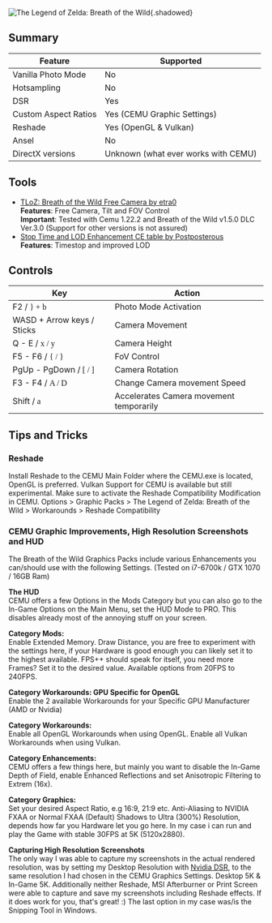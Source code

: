 ![The Legend of Zelda: Breath of the Wild](Images\botw.png "Shot by ItsYFP"){.shadowed}

## Summary

Feature | Supported
--|--
Vanilla Photo Mode | No
Hotsampling | No
DSR | Yes
Custom Aspect Ratios | Yes (CEMU Graphic Settings)
Reshade | Yes (OpenGL & Vulkan)
Ansel | No
DirectX versions | Unknown (what ever works with CEMU)
 
## Tools

* [TLoZ: Breath of the Wild Free Camera by etra0](https://github.com/etra0/botw-freecam/releases)  
**Features**: Free Camera, Tilt and FOV Control  
**Important**: Tested with Cemu 1.22.2 and Breath of the Wild v1.5.0 DLC Ver.3.0 (Support for other versions is not assured)
* [Stop Time and LOD Enhancement CE table by Postposterous](https://gamebanana.com/tools/7052)  
**Features**: Timestop and improved LOD

## Controls

Key | Action
--|--
F2 / <font face="Controller">} + b</font> | Photo Mode Activation
WASD + Arrow keys / Sticks | Camera Movement
Q - E / <font face="Controller">x / y</font> | Camera Height
F5 - F6 / <font face="Controller">{ / }</font> | FoV Control
PgUp - PgDown / <font face="Controller">[ / ]</font> | Camera Rotation
F3 - F4 / <font face="Controller">A / D</font> | Change Camera movement Speed
Shift / <font face="Controller">a</font> | Accelerates Camera movement temporarily

## Tips and Tricks

### Reshade

Install Reshade to the CEMU Main Folder where the CEMU.exe is located, OpenGL is preferred. 
Vulkan Support for CEMU is available but still experimental. 
Make sure to activate the Reshade Compatibility Modification in CEMU. 
Options > Graphic Packs > The Legend of Zelda: Breath of the Wild > Workarounds > Reshade Compatibility


### CEMU Graphic Improvements, High Resolution Screenshots and HUD

The Breath of the Wild Graphics Packs include various Enhancements you can/should use with the following Settings.
(Tested on i7-6700k / GTX 1070 / 16GB Ram)

**The HUD**  
CEMU offers a few Options in the Mods Category but you can also go to the In-Game Options on the Main Menu, set the HUD Mode to PRO.
This disables already most of the annoying stuff on your screen.

**Category Mods:**  
Enable Extended Memory.
Draw Distance, you are free to experiment with the settings here, if your Hardware is good enough you can likely set it to the highest available.
FPS++ should speak for itself, you need more Frames? Set it to the desired value. Available options from 20FPS to 240FPS.

**Category Workarounds: GPU Specific for OpenGL**  
Enable the 2 available Workarounds for your Specific GPU Manufacturer (AMD or Nvidia)

**Category Workarounds:**  
Enable all OpenGL Workarounds when using OpenGL.
Enable all Vulkan Workarounds when using Vulkan.

**Category Enhancements:**  
CEMU offers a few things here, but mainly you want to disable the In-Game Depth of Field, enable Enhanced Reflections and set Anisotropic Filtering to Extrem (16x).

**Category Graphics:**  
Set your desired Aspect Ratio, e.g 16:9, 21:9 etc.
Anti-Aliasing to NVIDIA FXAA or Normal FXAA (Default)
Shadows to Ultra (300%)
Resolution, depends how far you Hardware let you go here. In my case i can run and play the Game with stable 30FPS at 5K (5120x2880).

**Capturing High Resolution Screenshots**  
The only way I was able to capture my screenshots in the actual rendered resolution, was by setting my Desktop Resolution with [Nvidia DSR](../GeneralGuides/custom_dsr_resolutions.htm), to the same resolution I had chosen in the CEMU Graphics Settings. Desktop 5K & In-Game 5K.
Additionally neither Reshade, MSI Afterburner or Print Screen were able to capture and save my screenshots including Reshade effects.
If it does work for you, that's great! :) The last option in my case was/is the Snipping Tool in Windows.